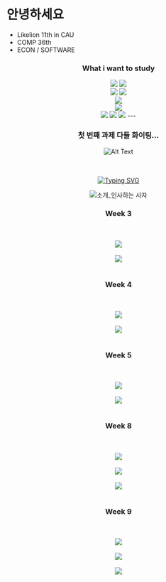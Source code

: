 # 안녕하세요

- Likelion 11th in CAU
- COMP 36th
- ECON / SOFTWARE

<div align=center>
<h3> What i want to study </h3>
</div>

<div align="center">
	<img src="https://img.shields.io/badge/Python-3766AB?style=for-the-badge&logo=Python&logoColor=white"/></a>
	<img src="https://img.shields.io/badge/Django-092E20?style=for-the-badge&logo=Django&logoColor=white"/></a>			
</br>
<div align="center">
	<img src="https://img.shields.io/badge/java-007396?style=for-the-badge&logo=java&logoColor=white">
	<img src="https://img.shields.io/badge/Spring-6DB33F?style=for-the-badge&logo=Spring&logoColor=white"/></a>
</br>
<div align="center">
	<img src="https://img.shields.io/badge/mysql-4479A1?style=for-the-badge&logo=mysql&logoColor=white">
</br>
<div align="center">
	<img src="https://img.shields.io/badge/amazonaws-232F3E?style=for-the-badge&logo=amazonaws&logoColor=white">
</br>
<div align="center">
	<img src="https://img.shields.io/badge/github-181717?style=for-the-badge&logo=github&logoColor=white">
	<img src="https://img.shields.io/badge/git-F05032?style=for-the-badge&logo=git&logoColor=white">
	<img src="https://img.shields.io/badge/Notion-000000?style=for-the-badge&logo=Notion&logoColor=white">
---

### 첫 번째 과제 다들 화이팅...

![Alt Text](https://media.giphy.com/media/vFKqnCdLPNOKc/giphy.gif)
</br>
</br>
</br>

[![Typing SVG](https://readme-typing-svg.herokuapp.com?size=30&duration=4500&color=F77500&width=600&lines=%F0%9F%A6%81_Welcome_Jinyoung_Park_%F0%9F%A6%81+)](https://git.io/typing-svg)

<div align="center">

![소개_인사하는 사자](https://user-images.githubusercontent.com/81146131/221498526-e2db6afd-e36d-447c-ab58-58069793bedf.gif)

<h3>Week 3</h3>
</br></br>
<img src="./week3_standard.png">
</br></br>
<img src="./week3_challenge.png">
</br></br>
<h3>Week 4</h3>
</br></br>
<img src="./week4_standard.png">
</br></br>
<img src="./week4_challenge.png">
</br></br>
<h3>Week 5</h3>
</br></br>
<img src="./week5_standard.png">
</br></br>
<img src="./week5_challenge.png">
</br></br>
<h3>Week 8</h3>
</br></br>
<img src="./week8_standard.png">
</br></br>
<img src="./week8_challenge_1.png">
</br></br>
<img src="./week8_challenge_2.png">
</br></br>
<h3>Week 9</h3>
</br></br>
<img src="./week9_standard.png">
</br></br>
<img src="./week9_challenge_1.png">
</br></br>
<img src="./week9_challenge_2.png">
</br></br>
</div>
